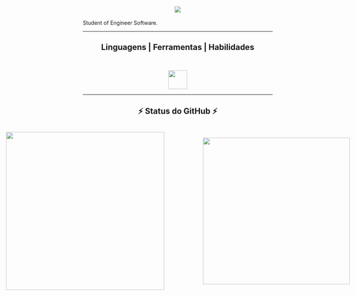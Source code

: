 <h1 align="center">
  <a href="https://git.io/typing-svg">
    <img src="https://readme-typing-svg.herokuapp.com/?lines=Oi,+Tudo+Certo?!+👋;Prazer+Victor+Hugo;Bem-Vindo+ao+Perfil!&center=true&size=30">
  </a>
</h1>

<p align="center">
  
Student of Engineer Software.

</p>

<hr>
<h2 align="center"> Linguagens | Ferramentas | Habilidades </h2>
<br>
<p align="center">
<a href="https://go-skill-icons.vercel.app/">
<img align="center" height="50" widht="50" src="https://go-skill-icons.vercel.app/api/icons?i=git,github,java,figma,c&theme=light" />    
</a>
</p>
<hr>

<h2 align="center">⚡ Status do GitHub ⚡</h2>
<br>
<div style="display: flex; justify-content: center; align-items: center; gap: 100px;">
    <a href="https://github.com/anuraghazra/github-readme-stats" title="Go to Source">
        <img width="420" src="https://github-readme-stats.vercel.app/api/top-langs/?username=victorhugosoarescastro1&hide=c%23,powershell,Mathematica,Ruby,Objective-C,Objective-C%2b%2b,Cuda&title_color=61dafb&text_color=ffffff&icon_color=61dafb&bg_color=20232a&langs_count=8&layout=compact&border_color=61dafb&hide_border=true&size_weight=0.5&count_weight=0.5" />
    </a>
    <a href="https://github.com/anuraghazra/github-readme-stats" title="Go to Source">
        <img width="390" align="right" src="https://github-readme-stats.vercel.app/api?username=victorhugosoarescastro1&show_icons=true&theme=react&border_color=61dafb&hide_border=true" />
    </a>
</div>

   
